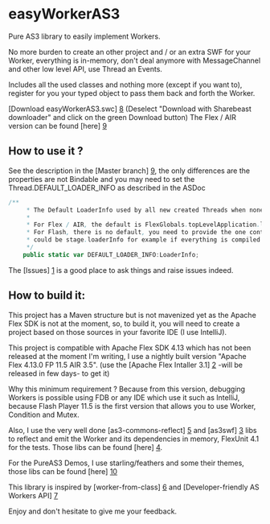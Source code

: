easyWorkerAS3
==========

Pure AS3 library to easily implement Workers.

No more burden to create an other project and / or an extra SWF for your Worker,
everything is in-memory, don't deal anymore with MessageChannel and other low level API, use Thread an Events.

Includes all the used classes and nothing more (except if you want to),
register for you your typed object to pass them back and forth the Worker.

[Download easyWorkerAS3.swc] [8] (Deselect "Download with Sharebeast downloader" and click on the green Download button)
The Flex / AIR version can be found [here] [9]

How to use it ?
----

See the description in the [Master branch] [9], the only differences are the properties are not Bindable 
and you may need to set the Thread.DEFAULT_LOADER_INFO as described in the ASDoc
```ActionScript
/**
     * The Default LoaderInfo used by all new created Threads when none is provided to its constructor.
     *
     * For Flex / AIR, the default is FlexGlobals.topLevelApplication.loaderInfo
     * For Flash, there is no default, you need to provide the one containing this easyWorker library and your runnables,
     * could be stage.loaderInfo for example if everything is compiled in the same application.
     */
    public static var DEFAULT_LOADER_INFO:LoaderInfo;
```

The [Issues] [1] is a good place to ask things and raise issues indeed.

How to build it:
----

This project has a Maven structure but is not mavenized yet as the Apache Flex SDK is not at the moment, so, to build it, you will need to create a project based on those sources in your favorite IDE (I use IntelliJ).

This project is compatible with Apache Flex SDK 4.13 which has not been released at the moment I'm writing, I use a nightly built version "Apache Flex 4.13.0 FP 11.5 AIR 3.5". (use the [Apache Flex Intaller 3.1] [2] -will be released in few days- to get it)

Why this minimum requirement ? Because from this version, debugging Workers is possible using FDB or any IDE which use it such as IntelliJ, because Flash Player 11.5 is the first version that allows you to use Worker, Condition and Mutex.

Also, I use the very well done [as3-commons-reflect] [5] and [as3swf] [3] libs to reflect and emit the Worker and its dependencies in memory, FlexUnit 4.1 for the tests.
Those libs can be found [here] [4].

For the PureAS3 Demos, I use starling/feathers and some their themes, those libs can be found [here] [10]

This library is inspired by [worker-from-class] [6] and [Developer-friendly AS Workers API] [7]

[1]:https://github.com/doublefx/easyWorker/issues
[2]:http://flex.apache.org/installer.html
[3]:https://github.com/claus/as3swf
[4]:http://www.sharebeast.com/759c4zz7d4sf
[5]:http://www.as3commons.org/as3-commons-reflect/introduction.html
[6]:https://github.com/bortsen/worker-from-class
[7]:http://myappsnippet.com/developer-friendly-workers-api/
[8]:http://www.sharebeast.com/ab7wbd1rwqh2
[9]:https://github.com/doublefx/easyWorker
[10]:http://www.sharebeast.com/yhxzr2jbkem0

Enjoy and don't hesitate to give me your feedback.
